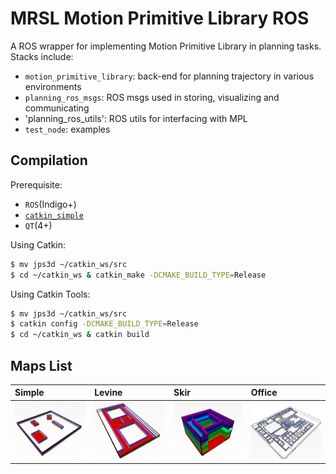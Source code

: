 MRSL Motion Primitive Library ROS
=====================
A ROS wrapper for implementing Motion Primitive Library in planning tasks. Stacks include:
  - `motion_primitive_library`: back-end for planning trajectory in various environments
  - `planning_ros_msgs`: ROS msgs used in storing, visualizing and communicating 
  - 'planning_ros_utils': ROS utils for interfacing with MPL
  - `test_node`: examples

## Compilation
Prerequisite:
  - `ROS`(Indigo+)
  - [`catkin_simple`](https://github.com/catkin/catkin_simple)
  - `QT`(4+)

Using Catkin:
```sh
$ mv jps3d ~/catkin_ws/src
$ cd ~/catkin_ws & catkin_make -DCMAKE_BUILD_TYPE=Release
```
Using Catkin Tools:
```sh
$ mv jps3d ~/catkin_ws/src
$ catkin config -DCMAKE_BUILD_TYPE=Release
$ cd ~/catkin_ws & catkin build
```
## Maps List
Simple | Levine | Skir | Office
:----- | :----- | :--- | :-----
<img src="./test_node/maps/simple/simple.png" width="128"> |<img src="./test_node/maps/levine/levine.png" width="128"> |<img src="./test_node/maps/skir/skir.png" width="128"> |<img src="./test_node/maps/office/office.png" width="128"> 


